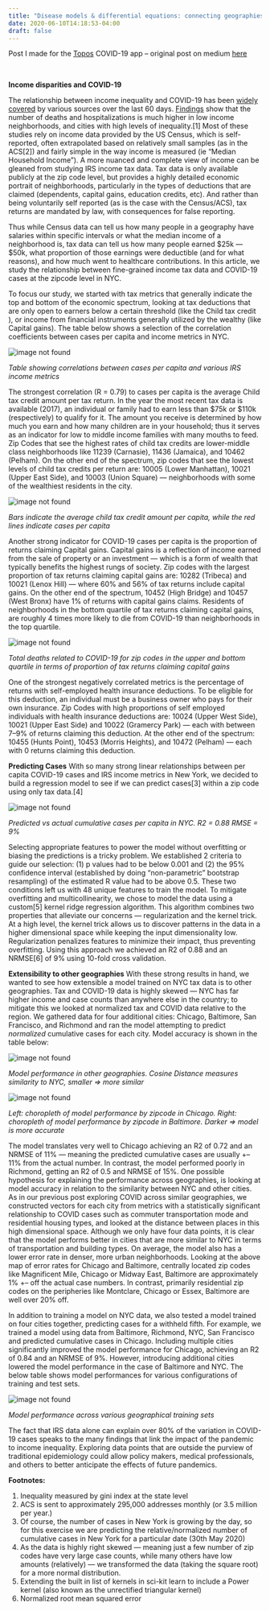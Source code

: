 ```yaml
---
title: "Disease models & differential equations: connecting geographies with time series clustering"
date: 2020-06-10T14:18:53-04:00
draft: false
---
```


Post I made for the [Topos](https://topos.com/) COVID-19 app – original post on medium [here](https://medium.com/topos-ai/predicting-covid-19-with-tax-returns-2c8cdbc2b20d)

&nbsp;
&nbsp;

**Income disparities and COVID-19**

The relationship between income inequality and COVID-19 has been [widely covered](https://blogs.lse.ac.uk/usappblog/2020/05/06/economic-inequality-can-help-predict-covid-19-deaths-in-the-us/) by various sources over the last 60 days. [Findings](https://www.nytimes.com/2020/05/18/nyregion/coronavirus-deaths-nyc.html) show that the number of deaths and hospitalizations is much higher in low income neighborhoods, and cities with high levels of inequality.[1] Most of these studies rely on income data provided by the US Census, which is self-reported, often extrapolated based on relatively small samples (as in the ACS[2]) and fairly simple in the way income is measured (ie “Median Household Income”). A more nuanced and complete view of income can be gleaned from studying IRS income tax data. Tax data is only available publicly at the zip code level, but provides a highly detailed economic portrait of neighborhoods, particularly in the types of deductions that are claimed (dependents, capital gains, education credits, etc). And rather than being voluntarily self reported (as is the case with the Census/ACS), tax returns are mandated by law, with consequences for false reporting.

Thus while Census data can tell us how many people in a geography have salaries within specific intervals or what the median income of a neighborhood is, tax data can tell us how many people earned $25k — $50k, what proportion of those earnings were deductible (and for what reasons), and how much went to healthcare contributions. In this article, we study the relationship between fine-grained income tax data and COVID-19 cases at the zipcode level in NYC.

To focus our study, we started with tax metrics that generally indicate the top and bottom of the economic spectrum, looking at tax deductions that are only open to earners below a certain threshold (like the Child tax credit ), or income from financial instruments generally utilized by the wealthy (like Capital gains). The table below shows a selection of the correlation coefficients between cases per capita and income metrics in NYC.


![image not found][correlates1]

[correlates1]: https://miro.medium.com/max/1400/1*h5nsilnRGc1lbO2FGBrgnA.png
*Table showing correlations between cases per capita and various IRS income metrics*


The strongest correlation (R = 0.79) to cases per capita is the average Child tax credit amount per tax return. In the year the most recent tax data is available (2017), an individual or family had to earn less than $75k or $110k (respectively) to qualify for it. The amount you receive is determined by how much you earn and how many children are in your household; thus it serves as an indicator for low to middle income families with many mouths to feed. Zip Codes that see the highest rates of child tax credits are lower-middle class neighborhoods like 11239 (Carnasie), 11436 (Jamaica), and 10462 (Pelham). On the other end of the spectrum, zip codes that see the lowest levels of child tax credits per return are: 10005 (Lower Manhattan), 10021 (Upper East Side), and 10003 (Union Square) — neighborhoods with some of the wealthiest residents in the city.


![image not found][taxCredits]

[taxCredits]: https://miro.medium.com/max/2000/1*SA3bvMU-iD2Y9QLGN8Yt4Q.png
*Bars indicate the average child tax credit amount per capita, while the red lines indicate cases per capita*


Another strong indicator for COVID-19 cases per capita is the proportion of returns claiming Capital gains. Capital gains is a reflection of income earned from the sale of property or an investment — which is a form of wealth that typically benefits the highest rungs of society. Zip codes with the largest proportion of tax returns claiming capital gains are: 10282 (Tribeca) and 10021 (Lenox Hill) — where 60% and 56% of tax returns include capital gains. On the other end of the spectrum, 10452 (High Bridge) and 10457 (West Bronx) have 1% of returns with capital gains claims. Residents of neighborhoods in the bottom quartile of tax returns claiming capital gains, are roughly 4 times more likely to die from COVID-19 than neighborhoods in the top quartile.


![image not found][capitalGains]

[capitalGains]: https://miro.medium.com/max/2000/1*amZOCcNLOweKRK8Q9Ht7AA.png
*Total deaths related to COVID-19 for zip codes in the upper and bottom quartile in terms of proportion of tax returns claiming capital gains*


One of the strongest negatively correlated metrics is the percentage of returns with self-employed health insurance deductions. To be eligible for this deduction, an individual must be a business owner who pays for their own insurance. Zip Codes with high proportions of self employed individuals with health insurance deductions are: 10024 (Upper West Side), 10021 (Upper East Side) and 10022 (Gramercy Park) — each with between 7–9% of returns claiming this deduction. At the other end of the spectrum: 10455 (Hunts Point), 10453 (Morris Heights), and 10472 (Pelham) — each with 0 returns claiming this deduction.

**Predicting Cases**
With so many strong linear relationships between per capita COVID-19 cases and IRS income metrics in New York, we decided to build a regression model to see if we can predict cases[3] within a zip code using only tax data.[4]


![image not found][predictedActual]

[predictedActual]: https://miro.medium.com/max/1400/1*MhF3Gg_dyFdm42ZA72v67w.png
*Predicted vs actual cumulative cases per capita in NYC. R2 = 0.88 RMSE = 9%*


Selecting appropriate features to power the model without overfitting or biasing the predictions is a tricky problem. We established 2 criteria to guide our selection: (1) p values had to be below 0.001 and (2) the 95% confidence interval (established by doing “non-parametric” bootstrap resampling) of the estimated R value had to be above 0.5. These two conditions left us with 48 unique features to train the model. To mitigate overfitting and multicollinearity, we chose to model the data using a custom[5] kernel ridge regression algorithm. This algorithm combines two properties that alleviate our concerns — regularization and the kernel trick. At a high level, the kernel trick allows us to discover patterns in the data in a higher dimensional space while keeping the input dimensionality low. Regularization penalizes features to minimize their impact, thus preventing overfitting. Using this approach we achieved an R2 of 0.88 and an NRMSE[6] of 9% using 10-fold cross validation.

**Extensibility to other geographies**
With these strong results in hand, we wanted to see how extensible a model trained on NYC tax data is to other geographies. Tax and COVID-19 data is highly skewed — NYC has far higher income and case counts than anywhere else in the country; to mitigate this we looked at normalized tax and COVID data relative to the region. We gathered data for four additional cities: Chicago, Baltimore, San Francisco, and Richmond and ran the model attempting to predict *normalized* cumulative cases for each city. Model accuracy is shown in the table below:


![image not found][results]

[results]: https://miro.medium.com/max/1400/1*5zr0NtmoC7sGicV_ZOuU8A.png
*Model performance in other geographies. Cosine Distance measures similarity to NYC, smaller => more similar*


![image not found][chloro]

[chloro]: https://miro.medium.com/max/4320/1*pEf2oDB6sHM8k8aVir0mDg.png
*Left: choropleth of model performance by zipcode in Chicago. Right: choropleth of model performance by zipcode in Baltimore. Darker => model is more accurate*


The model translates very well to Chicago achieving an R2 of 0.72 and an NRMSE of 11% — meaning the predicted cumulative cases are usually +– 11% from the actual number. In contrast, the model performed poorly in Richmond, getting an R2 of 0.5 and NRMSE of 15%. One possible hypothesis for explaining the performance across geographies, is looking at model accuracy in relation to the similarity between NYC and other cities. As in our previous post exploring COVID across similar geographies, we constructed vectors for each city from metrics with a statistically significant relationship to COVID cases such as commuter transportation mode and residential housing types, and looked at the distance between places in this high dimensional space. Although we only have four data points, it is clear that the model performs better in cities that are more similar to NYC in terms of transportation and building types. On average, the model also has a lower error rate in denser, more urban neighborhoods. Looking at the above map of error rates for Chicago and Baltimore, centrally located zip codes like Magnificent Mile, Chicago or Midway East, Baltimore are approximately 1% +– off the actual case numbers. In contrast, primarily residential zip codes on the peripheries like Montclare, Chicago or Essex, Baltimore are well over 20% off.

In addition to training a model on NYC data, we also tested a model trained on four cities together, predicting cases for a withheld fifth. For example, we trained a model using data from Baltimore, Richmond, NYC, San Francisco and predicted cumulative cases in Chicago. Including multiple cities significantly improved the model performance for Chicago, achieving an R2 of 0.84 and an NRMSE of 9%. However, introducing additional cities lowered the model performance in the case of Baltimore and NYC. The below table shows model performances for various configurations of training and test sets.


![image not found][combo]

[combo]: https://miro.medium.com/max/1400/1*FODyNeasn8C9n-nirZXtAw.png
*Model performance across various geographical training sets*

The fact that IRS data alone can explain over 80% of the variation in COVID-19 cases speaks to the many findings that link the impact of the pandemic to income inequality. Exploring data points that are outside the purview of traditional epidemiology could allow policy makers, medical professionals, and others to better anticipate the effects of future pandemics.


**Footnotes:**

1. Inequality measured by gini index at the state level
2. ACS is sent to approximately 295,000 addresses monthly (or 3.5 million per year.)
3. Of course, the number of cases in New York is growing by the day, so for this exercise we are predicting the relative/normalized number of cumulative cases in New York for a particular date (30th May 2020)
4. As the data is highly right skewed — meaning just a few number of zip codes have very large case counts, while many others have low amounts (relatively) — we transformed the data (taking the square root) for a more normal distribution.
5. Extending the built in list of kernels in sci-kit learn to include a Power kernel (also known as the unrectified triangular kernel)
6. Normalized root mean squared error
